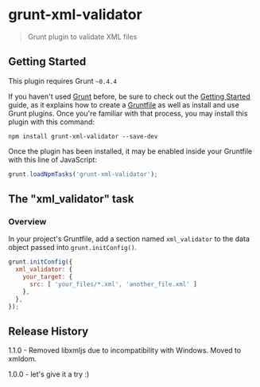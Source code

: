 # grunt-xml-validator

> Grunt plugin to validate XML files

## Getting Started
This plugin requires Grunt `~0.4.4`

If you haven't used [Grunt](http://gruntjs.com/) before, be sure to check out the [Getting Started](http://gruntjs.com/getting-started) guide, as it explains how to create a [Gruntfile](http://gruntjs.com/sample-gruntfile) as well as install and use Grunt plugins. Once you're familiar with that process, you may install this plugin with this command:

```shell
npm install grunt-xml-validator --save-dev
```

Once the plugin has been installed, it may be enabled inside your Gruntfile with this line of JavaScript:

```js
grunt.loadNpmTasks('grunt-xml-validator');
```

## The "xml_validator" task

### Overview
In your project's Gruntfile, add a section named `xml_validator` to the data object passed into `grunt.initConfig()`.

```js
grunt.initConfig({
  xml_validator: {
    your_target: {
      src: [ 'your_files/*.xml', 'another_file.xml' ]
    },
  },
});
```

## Release History
1.1.0 - Removed libxmljs due to incompatibility with Windows. Moved to xmldom.

1.0.0 - let's give it a try :)